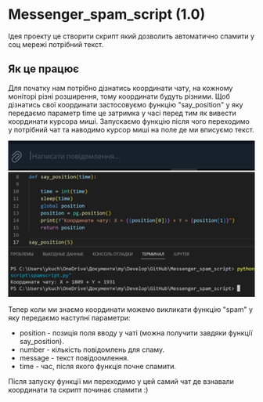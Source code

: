 # Messenger_spam_script (1.0)

Ідея проекту це створити скрипт який дозволить автоматично спамити у соц мережі потрібний текст.

## Як це працює

Для початку нам потрібно дізнатись координати чату, на кожному моніторі різні розширення, тому координати будуть різними.
Щоб дізнатись свої координати застосовуємо функцію "say_position" у яку передаємо параметр time це затримка у часі перед тим як вивести координати курсора миші. Запускаємо функцію після чого переходимо у потрібний чат та наводимо курсор миші на поле де ми вписуємо текст.

![messenger](img/img1.png)
![position](img/img2.png)

Тепер коли ми знаємо координати можемо викликати функцію "spam" у яку передаємо наступні параметри:

- position - позиція поля вводу у чаті (можна получити завдяки функції say_position).
- number - кількість повідомлень для спаму.
- message - текст повідоомлення.
- time - час, після якого функція почне спамити.

Після запуску функції ми переходимо у цей самий чат де взнавали координати та скрипт починає спамити :)